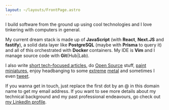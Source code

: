 ```yaml
---
layout: ~/layouts/FrontPage.astro
---
```


I build software from the ground up using cool technologies and I love
tinkering with computers in general.

My current dream stack is made up of **JavaScript** (with **React**,
**Next.JS** and **fastify**), a solid data layer like **PostgreSQL** (maybe
with **Prisma** to query it) and all of this orchestrated with **Docker**
containers. My IDE is **Vim** and I manage source code with
**Git**(Hub|Lab).

I also write [short tech-focused articles](/tldr/), do
[Open Source](https://github.com/madx) stuff,
[paint miniatures](https://instagram.com/koleir), enjoy headbanging to some
[extreme](https://www.youtube.com/watch?v=ARI0XyTiips)
[metal](https://www.youtube.com/watch?v=YODamIinCys)
and sometimes I even [tweet](https://twitter.com/madx).

If you wanna get in touch, just replace the first dot by an @ in this domain
name to get my email address. If you want to see more details about my
technical background and my past professional endeavours, go check out
[my LinkedIn profile](https://www.linkedin.com/in/francoisvaux/).
